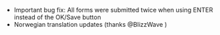 - Important bug fix: All forms were submitted twice when using ENTER instead of the OK/Save button
- Norwegian translation updates (thanks @BlizzWave )
